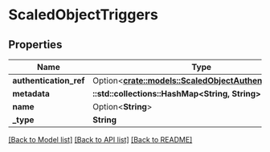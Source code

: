 # ScaledObjectTriggers

## Properties

Name | Type | Description | Notes
------------ | ------------- | ------------- | -------------
**authentication_ref** | Option<[**crate::models::ScaledObjectAuthenticationRef**](ScaledObject_authenticationRef.md)> |  | [optional]
**metadata** | **::std::collections::HashMap<String, String>** |  | 
**name** | Option<**String**> |  | [optional]
**_type** | **String** |  | 

[[Back to Model list]](../README.md#documentation-for-models) [[Back to API list]](../README.md#documentation-for-api-endpoints) [[Back to README]](../README.md)


